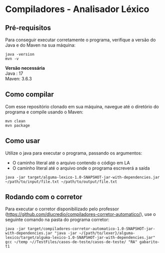 # **Compiladores - Analisador Léxico**

## Pré-requisitos
Para conseguir executar corretamente o programa, verifique a versão do Java e do Maven na sua máquina:
```
java -version
mvn -v
```
**Versão necessária** <br>
Java : 17 <br>
Maven: 3.6.3 <br>

## Como compilar
Com esse repositório clonado em sua máquina, navegue até o diretório do programa e compile usando o Maven:
```
mvn clean
mvn package
```

## Como usar
Utilize o java para executar o programa, passando os argumentos:
* O caminho literal até o arquivo contendo o código em LA
* O caminho literal até o arquivo onde o programa escreverá a saída
```
java -jar target/alguma-lexico-1.0-SNAPSHOT-jar-with-dependencies.jar ~/path/to/input/file.txt ~/path/to/output/file.txt
```

## Rodando com o corretor
Para executar o corretor disponibilizado pelo professor (https://github.com/dlucredio/compiladores-corretor-automatico/), use o seguinte comando na pasta do programa corretor:
```
java -jar target/compiladores-corretor-automatico-1.0-SNAPSHOT-jar-with-dependencies.jar "java -jar ~/{path/to/lexer}/alguma-lexico/target/alguma-lexico-1.0-SNAPSHOT-jar-with-dependencies.jar" gcc ~/temp ~//TestFiles/casos-de-teste/casos-de-teste/ "RA" gabarito-t1

```
